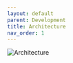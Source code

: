 ```yaml
---
layout: default
parent: Development
title: Architecture
nav_order: 1
---
```



![Architecture](../docs/assets/images/lgd-architecture-2021-01-18.png)

